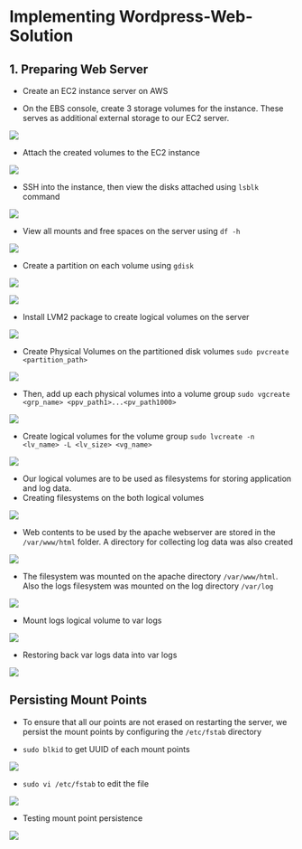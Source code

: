 # Implementing Wordpress-Web-Solution

## 1. Preparing Web Server

* Create an EC2 instance server on AWS

* On the EBS console, create 3 storage volumes for the instance. These serves as additional external storage to our EC2 server.

![](./img/Word1.png)

* Attach the created volumes to the EC2 instance

![](./img/Word2.png)

* SSH into the instance, then view the disks attached using `lsblk` command

![](./img/Word3.png)

* View all mounts and free spaces on the server using `df -h`

![](./img/Word4.png)

* Create a partition on each volume using `gdisk`

![](./img/Word5.png)

![](./img/Word6.png)

* Install LVM2 package to create logical volumes on the server

![](./img/Word7.png)

* Create Physical Volumes on the partitioned disk volumes
`sudo pvcreate <partition_path>`

![](./img/Word8.png)

* Then, add up each physical volumes into a volume group
`sudo vgcreate <grp_name> <ppv_path1>...<pv_path1000>`

![](./img/Word9.png)

* Create logical volumes for the volume group
`sudo lvcreate -n <lv_name> -L <lv_size> <vg_name>`

![](./img/Word10.png)

* Our logical volumes are to be used as filesystems for storing application and log data.
* Creating filesystems on the both logical volumes

![](./img/Word11.png)

* Web contents to be used by the apache webserver are stored in the `/var/www/html` folder. A directory for collecting log data was also created

![](./img/Word12.png)

* The filesystem was mounted on the apache directory `/var/www/html`. Also the logs filesystem was mounted on the log directory `/var/log`

![](./img/Word13.png)

* Mount logs logical volume to var logs

![](./img/Word14.png)

* Restoring back var logs data into var logs 

![](./img/Word15.png)

## Persisting Mount Points

* To ensure that all our points are not erased on restarting the server, we persist the mount points by configuring the `/etc/fstab` directory

* `sudo blkid` to get UUID of each mount points

![](./img/Word16.png)

* `sudo vi /etc/fstab` to edit the file

![](./img/Word17.png)

* Testing mount point persistence

![](./img/Word18.png)